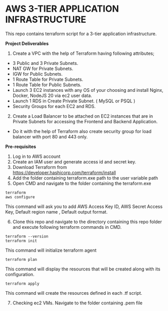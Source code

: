 # AWS 3-TIER APPLICATION INFRASTRUCTURE
This repo contains terraform script for a 3-tier application infrastructure.

**Project Deliverables**
1. Create a VPC with the help of Terraform having following attributes; 
- 3 Public and 3 Private Subnets. 
- NAT GW for Private Subnets. 
- IGW for Public Subnets. 
- 1 Route Table for Private Subnets. 
- 1 Route Table for Public Subnets. 
- Launch 3 EC2 instances with any OS of your choosing and install Nginx, Docker, NodeJS 20 via ec2 user data. 
- Launch 1 RDS in Create Private Subnet. ( MySQL or PSQL ) 
- Security Groups for each EC2 and RDS. 
  

2. Create a Load Balancer to be attached on EC2 instances that are in Private Subnets for accessing the Frontend and Backend Application. 
- Do it with the help of Terraform also create security group for load balancer with port 80 and 443 only. 

**Pre-requisites**
1. Log in to AWS account
2. Create an IAM user and generate access id and secret key. 
3. Download Terraform from https://developer.hashicorp.com/terraform/install
4. Add the folder containing terraform.exe path to the user variable path
5. Open CMD and navigate to the folder containing the terraform.exe 
```
terraform
aws configure
```
This command will ask you to add AWS Access Key ID, AWS Secret Access Key, Default region name , Default output format. 

6. Clone this repo and navigate to the directory containing this repo folder and execute following terraform commands in CMD.
```
terraform --version
terraform init
```
This command will initialize terraform agent

```
terraform plan
```
This command will display the resources that will be created along with its configuration. 

```
terraform apply
```
This command will create the resources defined in each .tf script. 

7. Checking ec2 VMs. Navigate to the folder containing .pem file 